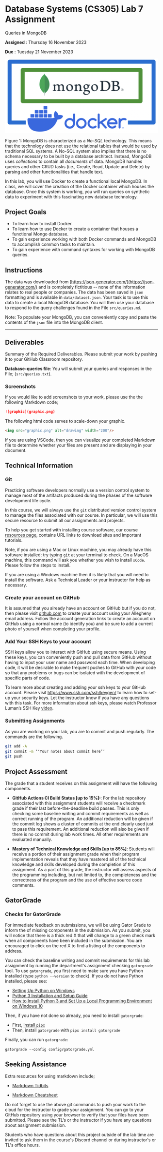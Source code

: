 
# Database Systems (CS305) Lab 7 Assignment

Queries in MongoDB

**Assigned** : Thursday 16 November 2023

**Due** : Tuesday 21 November 2023

![logo](graphics/mongodocker.png)

Figure 1: MongoDB is characterized as a *No-SQL* technology. This means that the technology does not use the relational tables that would be used by traditional SQL systems. A No-SQL system also implies that there is no schema necessary to be built by a database architect. Instead, MongoDB uses *collections* to contain all *documents* of data. MongoDB handles queries and other CRUD tasks (i.e., Create, Read, Update and Delete) by parsing and other functionalities that handle text.

In this lab, you will use Docker to create a functional local MongoDB. In class, we will cover the creation of the Docker container which houses the database. Once this system is working, you will run queries on synthetic data to experiment with this fascinating new database technology.

## Project Goals

* To learn how to install Docker.
* To learn how to use Docker to create a container that houses a functional Mongo database.
* To gain experience working with both Docker commands and MongoDB to accomplish common tasks to maintain.
* To gain experience with command syntaxes for working with MongoDB queries.

## Instructions

The data was downloaded from [https://json-generator.com/](https://json-generator.com/) and is completely fictitious -- none of the information relates to real people or companies. The data has been saved in `json` formatting and is available in `data/dataset.json`. Your task is to use this data to create a local MongoDB database. You will then use your database to respond to the query challenges found in the File `src/queries.md`.

Note: To populate your MongoDB, you can conveniently copy and paste the contents of the `json` file into the MongoDB client.

---

## Deliverables

Summary of the Required Deliverables. Please submit your work by pushing it to your GitHub Classroom repository.

**Database-queries file**: You will submit your queries and responses in the File; (`src/queries.txt`).

### Screenshots

If you would like to add screenshots to your work, please use the the following Markdown code;

``` markdown
![graphic](graphic.png)
```

The following html code serves to scale-down your graphic.

``` markdown
<img src="graphic.png" alt="drawing" width="200"/>
```

If you are using VSCode, then you can visualize your completed Markdown file to determine whether your files are present and are displaying in your document.

## Technical Information

### Git

Practicing software developers normally use a version control system to manage most of the artifacts produced during the phases of the software development life cycle.

In this course, we will always use the `git` distributed version control system to manage the files associated with our course. In particular, we will use this secure resource to submit all our assignments and projects.

To help you get started with installing course software, our course [resources page](https://www.oliverbonhamcarter.com/resources/), contains URL links to download sites and important tutorials.

Note, if you are using a Mac or Linux machine, you may already have this software installed; try typing `git` at your terminal to check. On a MacOS machine, this command will ask you whether you wish to install `xCode`. Please follow the steps to install.

If you are using a Windows machine then it is likely that you will need to install the software. Ask a Technical Leader or your instructor for help as necessary.

### Create your account on GitHub

It is assumed that you already have an account on GitHub but if you do not, then please visit [github.com](http://www.github.com) to create your account using your Allegheny email address. Follow the account generation links to create an account on GitHub using a normal name (to identify you) and be sure to add a current photo of yourself when completing your profile.

### Add Your SSH Keys to your account

SSH keys allow you to interact with GitHub using secure means. Using these keys, you can conveniently push and pull data from GitHub without having to input your user name and password each time. When developing code, it will be desirable to make frequent pushes to GitHub with your code so that any problems or bugs can be isolated with the development of specific parts of code.

To learn more about creating and adding your ssh keys to your GitHub account. Please visit https://www.ssh.com/ssh/keygen/ to learn how to set-up your security keys. Let the instructor know if you have any questions with this task. For more information about ssh keys, please watch Professor Luman’s SSH Key [video](https://www.youtube.com/watch?v=qEPjUGQFmzQ&list=PLsYZRXov75ZHSwWiCk0-jd1RcTuu_-zmD).

### Submitting Assignments

As you are working on your lab, you are to commit and push regularly. The commands are the following.

``` bash
git add -A
git commit -m ‘‘Your notes about commit here’’
git push
```

## Project Assessment

The grade that a student receives on this assignment will have the following components.

* **GitHub Actions CI Build Status [up to 15%]:**: For the lab repository associated with this assignment students will receive a checkmark grade if their last before-the-deadline build passes. This is only checking some baseline writing and commit requirements as well as correct running of the program. An additional reduction will be given if the commit log shows a cluster of commits at the end clearly used just to pass this requirement. An additional reduction will also be given if there is no commit during lab work times. All other requirements are evaluated manually.

* **Mastery of Technical Knowledge and Skills [up to 85%]**: Students will receive a portion of their assignment grade when their program implementation reveals that they have mastered all of the technical knowledge and skills developed during the completion of this assignment. As a part of this grade, the instructor will assess aspects of the programming including, but not limited to, the completeness and the correctness of the program and the use of effective source code comments.

## GatorGrade

### Checks for GatorGrade

For immediate feedback on submissions, we will be using Gator Grade to inform the of missing components in the submission. As you submit, you will notice that there is a thick red X that will change to a green check mark when all components have been included in the submission. You are encouraged to click on the red X to find a listing of the components to address.

You can check the baseline writing and commit requirements for this lab assignment by running the department's assignment checking `gatorgrade` tool. To use `gatorgrade`, you first need to make sure you have Python installed (type `python --version` to check). If you do not have Python installed, please see:

* [Setting Up Python on Windows](https://realpython.com/lessons/python-windows-setup/)
* [Python 3 Installation and Setup Guide](https://realpython.com/installing-python/)
* [How to Install Python 3 and Set Up a Local Programming Environment on Windows 10](https://www.digitalocean.com/community/tutorials/how-to-install-python-3-and-set-up-a-local-programming-environment-on-windows-10)

Then, if you have not done so already, you need to install `gatorgrade`:

- First, [install `pipx`](https://pypa.github.io/pipx/installation/)
- Then, install `gatorgrade` with `pipx install gatorgrade`

Finally, you can run `gatorgrade`:

`gatorgrade --config config/gatorgrade.yml`

## Seeking Assistance

Extra resources for using markdown include;

* [Markdown Tidbits](https://www.youtube.com/watch?v=cdJEUAy5IyA)

* [Markdown Cheatsheet](https://github.com/adam-p/markdown-here/wiki/Markdown-Cheatsheet)

Do not forget to use the above git commands to push your work to the cloud for the instructor to grade your assignment. You can go to your GitHub repository using your browser to verify that your files have been submitted. Please see the TL’s or the instructor if you have any questions about assignment submission.

Students who have questions about this project outside of the lab time are invited to ask them in the course's Discord channel or during instructor's or TL's office hours.

